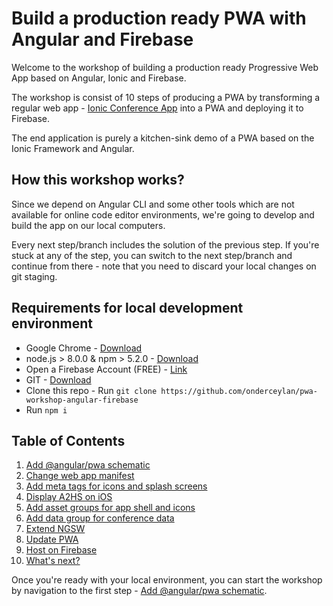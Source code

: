 # Build a production ready PWA with Angular and Firebase

Welcome to the workshop of building a production ready Progressive Web App based on Angular, Ionic and Firebase.

The workshop is consist of 10 steps of producing a PWA by transforming a regular web app - [Ionic Conference App](https://github.com/ionic-team/ionic-conference-app/) into a PWA and deploying it to Firebase.

The end application is purely a kitchen-sink demo of a PWA based on the Ionic Framework and Angular.

## How this workshop works?

Since we depend on Angular CLI and some other tools which are not available for online code editor environments, we're going to develop and build the app on our local computers.

Every next step/branch includes the solution of the previous step. If you're stuck at any of the step, you can switch to the next step/branch and continue from there - note that you need to discard your local changes on git staging.

## Requirements for local development environment

- Google Chrome - [Download](https://www.google.com/chrome/)
- node.js > 8.0.0 & npm > 5.2.0 - [Download](https://nodejs.org/en/)
- Open a Firebase Account (FREE) - [Link](https://firebase.google.com/)
- GIT - [Download](https://git-scm.com/book/en/v2/Getting-Started-Installing-Git)
- Clone this repo - Run `git clone https://github.com/onderceylan/pwa-workshop-angular-firebase`
- Run `npm i`

## Table of Contents

1. [Add @angular/pwa schematic](https://github.com/onderceylan/pwa-workshop-angular-firebase/blob/step-1/README.md)
2. [Change web app manifest](https://github.com/onderceylan/pwa-workshop-angular-firebase/blob/step-2/README.md)
3. [Add meta tags for icons and splash screens](https://github.com/onderceylan/pwa-workshop-angular-firebase/blob/step-3/README.md)
4. [Display A2HS on iOS](https://github.com/onderceylan/pwa-workshop-angular-firebase/blob/step-4/README.md)
5. [Add asset groups for app shell and icons](https://github.com/onderceylan/pwa-workshop-angular-firebase/blob/step-5/README.md)
6. [Add data group for conference data](https://github.com/onderceylan/pwa-workshop-angular-firebase/blob/step-6/README.md)
7. [Extend NGSW](https://github.com/onderceylan/pwa-workshop-angular-firebase/blob/step-7/README.md)
8. [Update PWA](https://github.com/onderceylan/pwa-workshop-angular-firebase/blob/step-8/README.md)
9. [Host on Firebase](https://github.com/onderceylan/pwa-workshop-angular-firebase/blob/step-9/README.md)
10. [What's next?](https://github.com/onderceylan/pwa-workshop-angular-firebase/blob/final/README.md)

Once you're ready with your local environment, you can start the workshop by navigation to the first step - [Add @angular/pwa schematic](https://github.com/onderceylan/pwa-workshop-angular-firebase/blob/step-1/README.md).
